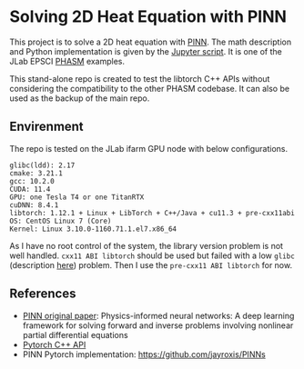 # Solving 2D Heat Equation with PINN
This project is to solve a 2D heat equation with [PINN](https://en.wikipedia.org/wiki/Physics-informed_neural_networks).
 The math description and Python implementation is given by the [Jupyter script](./PhasmExampleHeatEquation.ipynb).
 It is one of the JLab EPSCI [PHASM](https://github.com/nathanwbrei/phasm) examples.

This stand-alone repo is created to test the libtorch C++ APIs without
 considering the compatibility to the other PHASM codebase.
 It can also be used as the backup of the main repo.

## Envirenment
The repo is tested on the JLab ifarm GPU node with below configurations.

```
glibc(ldd): 2.17
cmake: 3.21.1
gcc: 10.2.0
CUDA: 11.4
GPU: one Tesla T4 or one TitanRTX
cuDNN: 8.4.1
libtorch: 1.12.1 + Linux + LibTorch + C++/Java + cu11.3 + pre-cxx11abi
OS: CentOS Linux 7 (Core)
Kernel: Linux 3.10.0-1160.71.1.el7.x86_64
```
As I have no root control of the system, the library version problem is not well handled.
 `cxx11 ABI libtorch` should be used but failed with a low `glibc`
 (description [here](https://github.com/nathanwbrei/phasm/blob/gpu/farm_guide.md#notes)) problem.
 Then I use the `pre-cxx11 ABI libtorch` for now.


## References
- [PINN original paper](https://www.sciencedirect.com/science/article/pii/S0021999118307125?casa_token=3bln19-QiY8AAAAA:fljJ0paZDeCUJFpWkSxJQrd1xGDEnrUxdXOIWfpZZ7N0MnevxvVNLDEEEMyzX2_IRkX7Hco9YME): Physics-informed neural networks: A deep learning framework for solving forward and inverse problems involving nonlinear partial differential equations
- [Pytorch C++ API](https://pytorch.org/cppdocs/)
- PINN Pytorch implementation: https://github.com/jayroxis/PINNs
